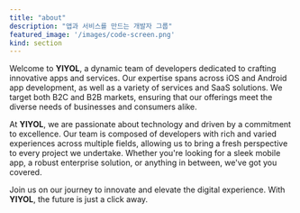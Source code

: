 ```yaml
---
title: "about"
description: "앱과 서비스를 만드는 개발자 그룹"
featured_image: '/images/code-screen.png'
kind: section
---
```

Welcome to **YIYOL**, a dynamic team of developers dedicated to crafting innovative apps and services. Our expertise spans across iOS and Android app development, as well as a variety of services and SaaS solutions. We target both B2C and B2B markets, ensuring that our offerings meet the diverse needs of businesses and consumers alike.

At **YIYOL**, we are passionate about technology and driven by a commitment to excellence. Our team is composed of developers with rich and varied experiences across multiple fields, allowing us to bring a fresh perspective to every project we undertake. Whether you're looking for a sleek mobile app, a robust enterprise solution, or anything in between, we've got you covered.

Join us on our journey to innovate and elevate the digital experience. With **YIYOL**, the future is just a click away.

